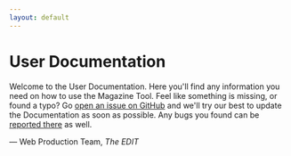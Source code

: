 ```yaml
---
layout: default
---
```


# User Documentation

Welcome to the User Documentation. Here you'll find any information you need on how to use the Magazine Tool. Feel like something is missing, or found a typo? Go [open an issue on GitHub][issues] and we'll try our best to update the Documentation as soon as possible. Any bugs you found can be [reported there][issues] as well.

— Web Production Team, *The EDIT*

[issues]: https://github.com/NAPWebProductionEditTeam/MagTool2/issues
